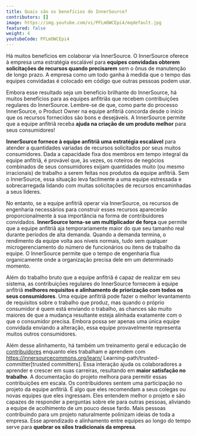 ```yaml
---
title: Quais são os benefícios do InnerSource?
contributors: []
image: https://img.youtube.com/vi/PFLmOWCEpi4/mqdefault.jpg
featured: false
weight: 4
youtubeCode: PFLmOWCEpi4
---
```

<div class="paragraph">
<p>Há muitos benefícios em colaborar via InnerSource.
O InnerSource oferece à empresa uma estratégia escalável para <strong>equipes convidadas obterem solicitações de recursos quando precisarem</strong> sem o ônus de manutenção de longo prazo.
A empresa como um todo ganha à medida que o tempo das equipes convidadas é colocado em código que outras pessoas podem usar.</p>
</div>
<div class="paragraph">
<p>Embora esse resultado seja um benefício brilhante do InnerSource, há muitos benefícios para as equipes anfitriãs que recebem contribuições regulares do InnerSource.
Lembre-se de que, como parte do processo InnerSource, o Product Owner na equipe anfitriã concorda desde o início que os recursos fornecidos são bons e desejáveis.
A InnerSource permite que a equipe anfitriã receba <strong>ajuda na criação de um produto melhor</strong> para seus consumidores!</p>
</div>
<div class="paragraph">
<p><strong>InnerSource fornece à equipe anfitriã uma estratégia escalável</strong> para atender a quantidades variadas de recursos solicitados por seus muitos consumidores.
Dada a capacidade fixa dos membros em tempo integral da equipe anfitriã, é provável que, às vezes, os roteiros de negócios combinados de seus consumidores exijam quantidades muito (ou mesmo irracionais) de trabalho a serem feitas nos produtos da equipe anfitriã.
Sem o InnerSource, essa situação leva facilmente a uma equipe estressada e sobrecarregada lidando com muitas solicitações de recursos encaminhadas a seus líderes.</p>
</div>
<div class="paragraph">
<p>No entanto, se a equipe anfitriã operar via InnerSource, os recursos de engenharia necessários para construir esses recursos aparecerão proporcionalmente à sua importância na forma de contribuidores convidados.
<strong>InnerSource torna-se um multiplicador de força</strong> que permite que a equipe anfitriã aja temporariamente maior do que seu tamanho real durante períodos de alta demanda.
Quando a demanda termina, o rendimento da equipe volta aos níveis normais, tudo sem qualquer microgerenciamento do número de funcionários ou itens de trabalho da equipe.
O InnerSource permite que o tempo de engenharia flua organicamente onde a organização precisa dele em um determinado momento.</p>
</div>
<div class="paragraph">
<p>Além do trabalho bruto que a equipe anfitriã é capaz de realizar em seu sistema, as contribuições regulares do InnerSource fornecem à equipe anfitriã <strong>melhores requisitos e alinhamento de priorização com todos os seus consumidores</strong>.
Uma equipe anfitriã pode fazer o melhor levantamento de requisitos sobre o trabalho que produz, mas quando o próprio consumidor é quem está enviando o trabalho, as chances são muito maiores de que a mudança resultante esteja alinhada exatamente com o que o consumidor precisa.
Embora possa ser apenas uma única equipe convidada enviando a alteração, essa equipe provavelmente representa muitos outros consumidores.</p>
</div>
<div class="paragraph">
<p>Além desse alinhamento, há também um treinamento geral e educação de <a href="https://innersourcecommons.org/learn/learning-path/contributor">contribuidores</a> enquanto eles trabalham e aprendem com <a href="https://innersourcecommons.org/learn/" class="bare">https://innersourcecommons.org/learn/</a> Learning-path/trusted-committer[trusted committers].
Essa interação ajuda os colaboradores a aprender e crescer em suas carreiras, resultando em <strong>maior satisfação no trabalho</strong>.
A documentação do projeto melhora para permitir essas contribuições em escala.
Os contribuidores sentem uma participação no projeto da equipe anfitriã.
É algo que eles recomendam a seus colegas ou novas equipes que eles ingressam.
Eles entendem melhor o projeto e são capazes de responder a perguntas sobre ele para outras pessoas, aliviando a equipe de acolhimento de um pouco desse fardo.
Mais pessoas contribuindo para um projeto naturalmente polinizam ideias de toda a empresa.
Esse aprendizado e alinhamento entre equipes ao longo do tempo serve para <strong>quebrar os silos tradicionais da empresa</strong>.</p>
</div>
<!--- This file autogenerated from https://github.com/InnerSourceCommons/InnerSourceLearningPath/blob/main/scripts -->